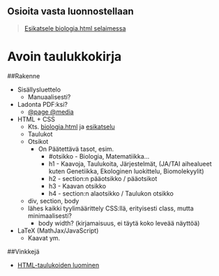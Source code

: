 ## Osioita vasta luonnostellaan
> [Esikatsele biologia.html selaimessa](https://rawgit.com/avoimet-oppimateriaalit-ry/avoin-taulukkokirja/master/biologia/biologia.html)

Avoin taulukkokirja
===================

##Rakenne
* Sisällysluettelo
  * Manuaalisesti?
* Ladonta PDF:ksi?
  * [@page @media](http://stackoverflow.com/a/14621368)
* HTML + CSS
  * Kts. [biologia.html](https://github.com/avoimet-oppimateriaalit-ry/avoin-taulukkokirja/blob/master/biologia/biologia.html) ja [esikatselu](https://rawgit.com/avoimet-oppimateriaalit-ry/avoin-taulukkokirja/master/biologia/biologia.html)
  * Taulukot
  * Otsikot
    * On Päätettävä tasot, esim.
      * #otsikko - Biologia, Matematiikka...
      * h1 - Kaavoja, Taulukoita, Järjestelmät, (JA/TAI aihealueet kuten Genetiikka, Ekologinen luokittelu, Biomolekyylit)
      * h2 - section:n pääotsikko / pääotsikot
      * h3 - Kaavan otsikko
      * h4 - section:n alaotsikko / Taulukon otsikko 
  * div, section, body
  * lähes kaikki tyylimäärittely CSS:llä, erityisesti class, mutta minimaalisesti?
    * body width? (kirjamaisuus, ei täytä koko leveää näyttöä)
* LaTeX (MathJax/JavaScript)
  * Kaavat ym.
  
##Vinkkejä
 * [HTML-taulukoiden luominen](http://www.tablesgenerator.com/html_tables)
